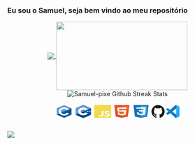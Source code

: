 
  ### Eu sou o Samuel, seja bem vindo ao meu repositório
  <div align="center">
    <a href="https://github.com/Samuel-pixe">
    <img align="center" src="https://github-readme-stats.vercel.app/api?username=Samuel-pixe&count_private=true&show_icons=true&theme=transparent" 
         width="400" />
    </a>
    <a href="https://github.com/Samuel-pixe">
    <img align="center" src="https://github-readme-stats.vercel.app/api/top-langs/?username=Samuel-pixe&layout=compact&theme=transparent&langs_count=8"width="300"height="157" />
  </a>
     <img alt="Samuel-pixe Github Streak Stats" src="http://github-readme-streak-stats.herokuapp.com/?user=Samuel-pixe&theme=transparent" />
  </div>
   
 <div style="display: inline_block" align="center"><br>
  <img align="center" alt="Samuel-pixe-c" height="30" width="40" src="https://raw.githubusercontent.com/devicons/devicon/master/icons/c/c-original.svg"> 
  <img align="center" alt="Samuel-pixe-cpp" height="30" width="40" src="https://raw.githubusercontent.com/devicons/devicon/master/icons/cplusplus/cplusplus-original.svg">
  <img align="center" alt="Samuel-pixe-Js" height="30" width="40" src="https://raw.githubusercontent.com/devicons/devicon/master/icons/javascript/javascript-plain.svg">
  <img align="center" alt="Samuel-pixe-HTML" height="30" width="40" src="https://raw.githubusercontent.com/devicons/devicon/master/icons/html5/html5-original.svg">
  <img align="center" alt="Samuel-pixe-CSS" height="30" width="40" src="https://raw.githubusercontent.com/devicons/devicon/master/icons/css3/css3-original.svg">
  <img align="center" alt="Samuel-pixe-GitHub" height="30" width="30" src="https://raw.githubusercontent.com/github/explore/78df643247d429f6cc873026c0622819ad797942/topics/github/github.png" />
   <img align="center" alt="Samuel-pixe-VisualStudioCode" height="30" width="30" src="https://raw.githubusercontent.com/github/explore/80688e429a7d4ef2fca1e82350fe8e3517d3494d/topics/visual-studio-code/visual-studio-code.png" />

</div> 
  
  ##
  
  <div>
      <a href="https://www.linkedin.com/in/samuel-arantes-47b82a218" target="_blank"><img src="https://img.shields.io/badge/-LinkedIn-%230077B5?style=for-the-badge&logo=linkedin&logoColor=white" target="_blank"></a> 
     
  </div>
  
